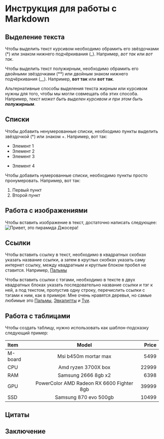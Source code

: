 # Инструкция для работы с Markdown

## Выделение текста

Чтобы выделить текст курсивом необходимо обрамить его звёздочками (*) или знаком нижнего подчёркивания (_). Например, *вот так* или _вот так_.

Чтобы выделить текст полужирным, необходимо обрамить его двойными звёздочками (**) или двойным знаком нижнего подчёркивания (__). Например, **вот так** или __вот так__.

Альтернативные способы выделения текста жирным или курсивом нужны для того, чтобы мы могли совмещать оба этих способа. Например, _текст может быть выделен курсивом и при этом быть **полужирным**_.

## Списки

Чтобы добавить ненумерованные списки, необходимо пункты выделить звёздочкой (*) или знаком +. Например, вот так:
* Элемент 1
* Элемент 2
* Элемент 3
+ Элемент 4

Чтобы добавить нумерованные списки, необходимо пункты просто пронумеровать. Например, вот так:
1. Первый пункт
2. Второй пункт

## Работа с изображениями

Чтобы вставить изображение в текст, достаточно написать следующее:
![Привет, это пирамида Джосера!](pirdzhos.png)

## Ссылки

Чтобы вставить ссылку в текст, необходимо в квадратных скобках указать название ссылки, а затем в круглых скобках указать саму интернет ссылку, между квадратным и круглым блоком пробел не ставится. Например, [Пальмы](https://ru.wikipedia.org/wiki/Пальмовые)

Чтобы вставить ссылки с тэгами, необходимо в тексте в двух квадратных блоках указать последовательно название ссылки и тэг к ней, а под текстом, пропустив одну строку, перечислить ссылки с тэгами к ним, как в примере: Мне очень нравятся деревья, но самые любимые это [Пальмы][1], [Эвкалипты][2] и [Туи][3].

[1]: https://ru.wikipedia.org/wiki/Пальмовые
[2]: https://ru.wikipedia.org/wiki/Эвкалипт
[3]: https://ru.wikipedia.org/wiki/Туя

## Работа с таблицами

Чтобы создать таблицу, нужно использовать как шаблон-подсказку следующий пример:

Item | Model | Price
:----|:-----:|------:
M-board | Msi b450m mortar max | 5499
CPU | Amd ryzen 3700X box | 22999
RAM | Samsung 2666 8gb x2 | 6398
GPU | PowerColor AMD Radeon RX 6600 Fighter 8gb | 39999
SSD | Samsung 870 evo 500gb | 10499

## Цитаты

## Заключение